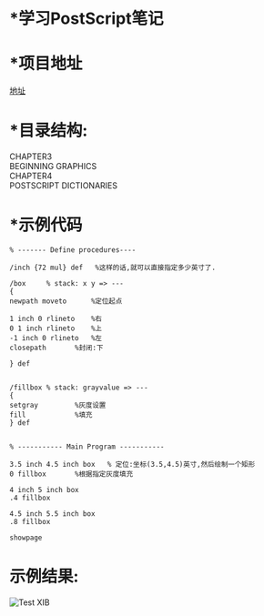 *学习PostScript笔记
=====
*项目地址
=====
[地址](https://github.com/cqupt/PostScriptLearning)	

*目录结构:
====
CHAPTER3
<br>BEGINNING GRAPHICS
<br>CHAPTER4
<br>POSTSCRIPT DICTIONARIES



*示例代码
====
``` 
% ------- Define procedures----

/inch {72 mul} def   %这样的话,就可以直接指定多少英寸了.

/box	 % stack: x y => ---
{ 
newpath moveto		%定位起点

1 inch 0 rlineto	%右
0 1 inch rlineto	%上
-1 inch 0 rlineto	%左
closepath 		%封闭:下

} def


/fillbox % stack: grayvalue => ---
{ 
setgray 		%灰度设置
fill 			%填充
} def


% ----------- Main Program -----------

3.5 inch 4.5 inch box   % 定位:坐标(3.5,4.5)英寸,然后绘制一个矩形
0 fillbox		%根据指定灰度填充

4 inch 5 inch box
.4 fillbox

4.5 inch 5.5 inch box
.8 fillbox

showpage
``` 

示例结果:
====
![Test XIB](https://raw.github.com/cqupt/PostScriptLearning/master/ch3_demo10_darw-a-overlapping-squre-again-with-procedure%20and%20inch.png)